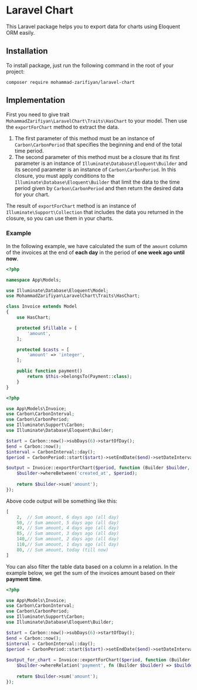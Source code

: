 # Laravel Chart
This Laravel package helps you to export data for charts using Eloquent ORM easily.
## Installation
To install package, just run the following command in the root of your project:
```shell
composer require mohammad-zarifiyan/laravel-chart
```
## Implementation
First you need to give trait `MohammadZarifiyan\LaravelChart\Traits\HasChart` to your model.
Then use the `exportForChart` method to extract the data.
1. The first parameter of this method must be an instance of `Carbon\CarbonPeriod` that specifies the beginning and end of the total time period.
2. The second parameter of this method must be a closure that its first parameter is an instance of `Illuminate\Database\Eloquent\Builder` and its second parameter is an instance of `Carbon\CarbonPeriod`. In this closure, you must apply conditions to the `Illuminate\Database\Eloquent\Builder` that limit the data to the time period given by `Carbon\CarbonPeriod` and then return the desired data for your chart.

The result of `exportForChart` method is an instance of `Illuminate\Support\Collection` that includes the data you returned in the closure, so you can use them in your charts.

### Example
In the following example, we have calculated the sum of the `amount` column of the invoices at the end of **each day** in the period of **one week ago until now**.
```php
<?php

namespace App\Models;

use Illuminate\Database\Eloquent\Model;
use MohammadZarifiyan\LaravelChart\Traits\HasChart;

class Invoice extends Model
{
    use HasChart;

    protected $fillable = [
        'amount',
    ];

    protected $casts = [
        'amount' => 'integer',
    ];

    public function payment()
        return $this->belongsTo(Payment::class);
    }
}
```
```php
<?php

use App\Models\Invoice;
use Carbon\CarbonInterval;
use Carbon\CarbonPeriod;
use Illuminate\Support\Carbon;
use Illuminate\Database\Eloquent\Builder;

$start = Carbon::now()->subDays(6)->startOfDay();
$end = Carbon::now();
$interval = CarbonInterval::day();
$period = CarbonPeriod::start($start)->setEndDate($end)->setDateInterval($interval);

$output = Invoice::exportForChart($period, function (Builder $builder, CarbonPeriod $period) {
    $builder->whereBetween('created_at', $period);
    
    return $builder->sum('amount');
});
```
Above code output will be something like this:
```php
[
    2,  // Sum amount, 6 days ago (all day)
    50, // Sum amount, 5 days ago (all day)
    49, // Sum amount, 4 days ago (all day)
    85, // Sum amount, 3 days ago (all day)
    140,// Sum amount, 2 days ago (all day)
    110,// Sum amount, 1 days ago (all day)
    80, // Sum amount, today (till now)
]
```
You can also filter the table data based on a column in a relation. In the example below, we get the sum of the invoices amount based on their **payment time**.
```php
<?php

use App\Models\Invoice;
use Carbon\CarbonInterval;
use Carbon\CarbonPeriod;
use Illuminate\Support\Carbon;
use Illuminate\Database\Eloquent\Builder;

$start = Carbon::now()->subDays(6)->startOfDay();
$end = Carbon::now();
$interval = CarbonInterval::day();
$period = CarbonPeriod::start($start)->setEndDate($end)->setDateInterval($interval);
    
$output_for_chart = Invoice::exportForChart($period, function (Builder $builder, CarbonPeriod $period) {
    $builder->whereRelation('payment', fn (Builder $builder) => $builder->whereBetween('paid_at', $period));
    
    return $builder->sum('amount');
});
```

